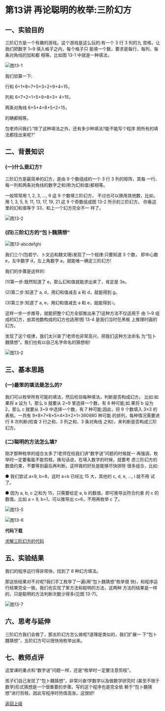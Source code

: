 # 第13讲 再论聪明的枚举:三阶幻方

## 一、实验目的
三阶幻方是一个有趣的游戏。这个游戏是这么玩的:有一个 3 行 3 列的九 宫格，让我们把数字 1~9 填入格子之内，每个格子只 能填一个数，要求是每行、每列、每条对角线的加和都
相等。比如图 13-1 中就是一种填法。

![图13-1](Figures/Lec13-1.png)

  我们验算一下:
  
  行和 6+1+8=7+5+3=2+9+4=15，
  
  列和 6+7+2=1+5+9=8+3+ 4=15，
  
  两条对角线 6+5+4=8+5+2=15，
  
  的确都相等。

包老师问我们:“除了这种填法之外，还有多少种填法?能不能写个程序 把所有的填法都找出来呢?”

## 二、背景知识

### (一)什么是幻方?
三阶幻方是最简单的幻方，是由 9 个数组成的一个 3 行 3 列的矩阵，其每 一行、每一列和两条对角线的数字之和(称为幻和值)都相等。
 
 一般常常用 1, 2, 3, ..., 9 这 9 个数填三阶幻方， 不过也可以换用其他数，比如，用 1, 3, 5, 9, 11, 13, 17, 19, 21 这 9 个奇数组成图 13-2 所示的三阶幻方。 你看这里的幻和值等于 33，和上一个幻方完全不一 样了。
 

![图13-2](Figures/Lec13-2.png)


### (四)三阶幻方的“包卜魏猜想”

![图13-abcdefghi](Figures/Lec13-abcdefghi.png)

我们三个(包若宁、卜文远和魏文珊)发现了一个规律:只要知道 3 个数， 即中心数 e，左中数字 d，左上角数字 a，就能唯一确定三阶幻方!

我们的步骤是这样的:

(1)第一步:既然知道了 e，那么幻和值就能求出来了，肯定是 3e。 

(2)第二步:知道了 a, d，用幻和值减去 a 和 d，就能得到 g。 

(3)第三步:知道了 a, e，用幻和值减去 a 和 e，就能得到 i。

这样一步一步推导，就能把整个幻方全部推出来了!这种方法不仅适用于 由 1~9 组成的幻方，由其他数构成的幻方也适用!图 13-4 是我们当时在黑板 上推理时画的幻方。

发现了这个规律，我们太兴奋了!老师也非常高兴，把我们这种方法命名 为“包卜魏猜想”。我们也有以自己名字命名的猜想啦!

![图13-2](Figures/Lec13-4.png)

## 三、基本思路

### (一)最笨的填法是怎么的?
我们可以枚举所有可能的填法，然后检验每种填法，判断是否构成幻方。 比如:如果将 a 设为 1，那么 b 就要从 2~9 里选择一个数，有 8 种可能;如 果将 b 设为 2，那么 c 就要从 3~9 中选择一个数，有 7 种可能;因此，将 9 个数填入 3×3 的表格，一共有 9×8×7×6×5×4×3×2×1=360880 种可能 的排列，每种情况需要进行 8 次判断(检查 3 行之和、3 列之和、3 条对角线 之和)，来判断是否构成三阶幻方。

### (二)聪明的方法怎么填?
刚才那种枚举的组合太多了!老师在给我们讲“数字谜”问题的时候就一 再强调，枚举时一定要看能不能剪枝。换句话说，在填入数字的时候，就要考 虑三阶幻方的数值约束，不要等到最后再判断。这样做的好处是能够尽快排除
很多组合，比如:

● 我们尝试 a=9, b=8，这时 a+b 已经比 15 大，其他的 c, d, e, ..., i 就不用
试了。

● 因为 a, b, c 之和为 15，只需要给定 a, b 的数值，即可推导出符合约束
的 c 的数值。比如 a = 9, b=1，可以推导出 c=6，不用再枚举 c 了。

![图13-5](Figures/Lec13-5.png)

![图13-6](Figures/Lec13-6.png)


**代码下载** 

[求解三阶幻方的代码](Code/第13讲-三阶幻方.sb3) 



## 五、实验结果

我们的程序运行得非常快，找到了 8 种幻方填法。

那这些结果对不对呢?我们手工枚举了一遍(用“包卜魏猜想”枚举很 快)，和程序运行结果完全一致。我们也实现了笨方法和聪明的方法，这两种 方法的结果是一样的，只是聪明的方法判断次数少得多(见图 13-7)。


![图13-7](Figures/Lec13-7.png)


## 六、思考与延伸

三阶幻方我们会做了，那五阶幻方怎么做呢?道理是类似的，我们扩展一 下“包卜魏猜想”，五阶幻方可以很快地枚举出来。


## 七、教师点评

这堂课的重点和“数字谜”问题一样，还是“枚举时一定要注意剪枝”。

孩子们自己发现了“包卜魏猜想”，非常兴奋!学数学以及做数学研究时 (甚至不限于数学)形式猜想是一个很重要的步骤。写的这个程序也是完全依
赖于“包卜魏猜想”进行剪枝，因此写程序时热情高涨，这很好!


[返回上级](index.md)

